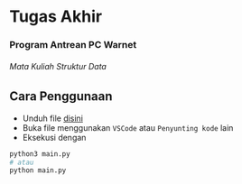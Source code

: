 # Tugas Akhir
### Program Antrean PC Warnet
###### Mata Kuliah Struktur Data

## Cara Penggunaan
- Unduh file [disini](https://github.com/SIUBSI/stdata_project/archive/refs/heads/main.zip)
- Buka file menggunakan `VSCode` atau `Penyunting kode` lain
- Eksekusi dengan
```py
python3 main.py
# atau
python main.py
```